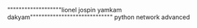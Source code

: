 """""""""""""""""""lionel jospin yamkam dakyam"""""""""""""""""""""""""""""
python network advanced
